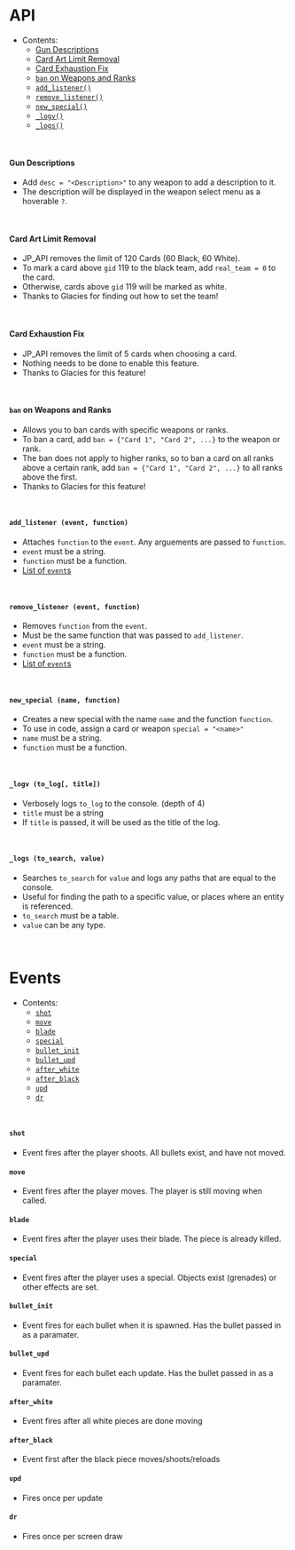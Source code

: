# API
- Contents:
  - [Gun Descriptions](#gun-descriptions)
  - [Card Art Limit Removal](#card-art-limit-removal)
  - [Card Exhaustion Fix](#card-exhaustion-fix)
  - [`ban` on Weapons and Ranks](#ban-on-weapons-and-ranks)
  - [`add_listener()`](#add_listener-event-function)
  - [`remove_listener()`](#remove_listener-event-function)
  - [`new_special()`](#new_special-name-function)
  - [`_logv()`](#_logv-to_log-title)
  - [`_logs()`](#_logs-to_search-value)
  
&#8202;

#### Gun Descriptions
 - Add `desc = "<Description>"` to any weapon to add a description to it.
 - The description will be displayed in the weapon select menu as a hoverable `?`.

&#8202;

#### Card Art Limit Removal
 - JP_API removes the limit of 120 Cards (60 Black, 60 White).
 - To mark a card above `gid` 119 to the black team, add `real_team = 0` to the card.
  - Otherwise, cards above `gid` 119 will be marked as white.
 - Thanks to Glacies for finding out how to set the team!

&#8202;

#### Card Exhaustion Fix
 - JP_API removes the limit of 5 cards when choosing a card.
 - Nothing needs to be done to enable this feature.
 - Thanks to Glacies for this feature!


&#8202;

#### `ban` on Weapons and Ranks
 - Allows you to ban cards with specific weapons or ranks.
 - To ban a card, add `ban = {"Card 1", "Card 2", ...}` to the weapon or rank.
 - The ban does not apply to higher ranks, so to ban a card on all ranks above a certain rank, add `ban = {"Card 1", "Card 2", ...}` to all ranks above the first.
 - Thanks to Glacies for this feature!


&#8202;

#### `add_listener (event, function)`
- Attaches `function` to the `event`. Any arguements are passed to `function`.
- `event` must be a string.
- `function` must be a function.
- [List of `event`s](#events)

&#8202;

#### `remove_listener (event, function)`
- Removes `function` from the `event`.
- Must be the same function that was passed to `add_listener`.
- `event` must be a string.
- `function` must be a function.
- [List of `event`s](#events)

&#8202;

#### `new_special (name, function)`
- Creates a new special with the name `name` and the function `function`.
- To use in code, assign a card or weapon `special = "<name>"`
- `name` must be a string.
- `function` must be a function.

&#8202;

#### `_logv (to_log[, title])`
- Verbosely logs `to_log` to the console. (depth of 4)
- `title` must be a string
- If `title` is passed, it will be used as the title of the log.

&#8202;

#### `_logs (to_search, value)`
- Searches `to_search` for `value` and logs any paths that are equal to the console.
- Useful for finding the path to a specific value, or places where an entity is referenced.
- `to_search` must be a table.
- `value` can be any type.

&#8202;

# Events
- Contents:
  - [`shot`](#shot)
  - [`move`](#move)
  - [`blade`](#blade)
  - [`special`](#special)
  - [`bullet_init`](#bullet_init)
  - [`bullet_upd`](#bullet_upd)
  - [`after_white`](#after_white)
  - [`after_black`](#after_black)
  - [`upd`](#upd)
  - [`dr`](#dr)


&#8202;

#### `shot`
- Event fires after the player shoots. All bullets exist, and have not moved.
#### `move`
- Event fires after the player moves. The player is still moving when called.
#### `blade`
- Event fires after the player uses their blade. The piece is already killed.
#### `special`
- Event fires after the player uses a special. Objects exist (grenades) or other effects are set.
#### `bullet_init`
- Event fires for each bullet when it is spawned. Has the bullet passed in as a paramater.
#### `bullet_upd`
- Event fires for each bullet each update. Has the bullet passed in as a paramater.
#### `after_white`
- Event fires after all white pieces are done moving
#### `after_black`
- Event first after the black piece moves/shoots/reloads
#### `upd`
- Fires once per update
#### `dr`
- Fires once per screen draw
